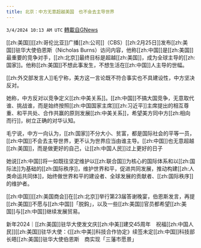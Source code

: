 ```yaml
---
title: 北京：中方无意超越美国　也不会去主导世界
---
```

`3/4/2024 10:13 AM UTC` [轉載自GNews](https://gnews.org/articles/2363296)

[[zh:美国]][[zh:哥伦比亚]]广播[[zh:公司]]（CBS）[[zh:2月25日]]发布[[zh:美国]]驻华大使伯恩斯（Nicholas Burns）访问内容，他称[[zh:中国]]是[[zh:美国]]最重要的竞争对手，[[zh:北京]]最终目标是超越[[zh:美国]]，成为全球主导的[[zh:国家]]。他称[[zh:美国]]不想此事发生，不想生活在[[zh:中国]]人主导的世幅。

[[zh:外交部发言人]]毛宁称，美方这一言论既不符合事实也不具建设性，中方坚决反对。

她称，中方反对以竞争定义[[zh:中美关系]]。[[zh:中国]]不搞大国竞争，无意取代谁、挑战谁，而是始终按照[[zh:中国国家主席]][[zh:习近平]]主席提出的相互尊重、和平共处、合作共赢的原则发展[[zh:中美关系]]，希望美方同中方[[zh:相向而行]]，树立正确的对华认知。

毛宁说，中方一向认为，[[zh:国家]]不分大小、贫富，都是国际社会的平等一员，[[zh:中国]]不会去主导世界，更不认为世界应当由谁主导。[[zh:中国]]也无意超越[[zh:美国]]，而是做更好的自己，让[[zh:中国人民]]过上更好的日子

她说[[zh:中国]]将一如既往坚定维护以[[zh:联合国]]为核心的国际体系和以[[zh:国际法]]为基础的[[zh:国际秩序]]，维护世界和平，促进共同发展，推动构建[[zh:人类命运共同体]]，始终做世界和平的建设者、全球发展的贡献者、[[zh:国际秩序]]的维护者。

[[zh:中国]][[zh:美国商会]]在[[zh:北京]]举行第23届答谢晚宴，伯恩斯发言，再提[[zh:美国]]不愿与[[zh:中国]]「脱鈎」，以及一些[[zh:美国]]官员都希望[[zh:美国]]与[[zh:中国]]继续发展贸易。

新年2024｜[[zh:美国]]驻华大使发文庆[[zh:中美]]建交45周年　祝福[[zh:中国人民]][[zh:美国]]驻华大使：《[[zh:中美]]科技合作协定》续签未定[[zh:中国]]科技部长晤[[zh:美国]]驻华大使伯恩斯　商实现「三藩市愿景」
